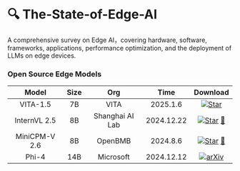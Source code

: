 # 🔍 The-State-of-Edge-AI 
A comprehensive survey on Edge AI，covering hardware, software, frameworks, applications, performance optimization, and the deployment of LLMs on edge devices.


### Open Source Edge Models
| Model           | Size | Org | Time  | Download |
|:-----------:|:--:|:--:|:-----------:|:---------------:|
| VITA-1.5 | 7B | VITA | 2025.1.6 | [![Star](https://img.shields.io/github/stars/VITA-MLLM/VITA.svg?style=social&label=Star)](https://github.com/VITA-MLLM/VITA)|
| InternVL 2.5 | 8B | Shanghai AI Lab | 2024.12.22 |[![Star](https://img.shields.io/github/stars/OpenGVLab/InternVL.svg?style=social&label=Star)](https://github.com/OpenGVLab/InternVL) [🤗](https://huggingface.co/collections/OpenGVLab/internvl25-673e1019b66e2218f68d7c1c) |
| MiniCPM-V 2.6 | 8B | OpenBMB | 2024.8.6 |  [![Star](https://img.shields.io/github/stars/OpenBMB/MiniCPM-V.svg?style=social&label=Star)](https://github.com/OpenBMB/MiniCPM-V) [🤗](https://huggingface.co/openbmb/MiniCPM-V-2_6) |
| Phi-4 | 14B | Microsoft | 2024.12.12 | [![arXiv](https://img.shields.io/badge/arXiv-b31b1b.svg)](https://arxiv.org/pdf/2412.08905)|








